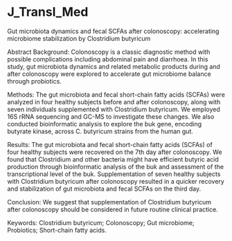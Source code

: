 # J_Transl_Med
Gut microbiota dynamics and fecal SCFAs after colonoscopy: accelerating microbiome stabilization by Clostridium butyricum

Abstract
Background: Colonoscopy is a classic diagnostic method with possible complications including abdominal pain and diarrhoea. In this study, gut microbiota dynamics and related metabolic products during and after colonoscopy were explored to accelerate gut microbiome balance through probiotics.

Methods: The gut microbiota and fecal short-chain fatty acids (SCFAs) were analyzed in four healthy subjects before and after colonoscopy, along with seven individuals supplemented with Clostridium butyricum. We employed 16S rRNA sequencing and GC-MS to investigate these changes. We also conducted bioinformatic analysis to explore the buk gene, encoding butyrate kinase, across C. butyricum strains from the human gut.

Results: The gut microbiota and fecal short-chain fatty acids (SCFAs) of four healthy subjects were recovered on the 7th day after colonoscopy. We found that Clostridium and other bacteria might have efficient butyric acid production through bioinformatic analysis of the buk and assessment of the transcriptional level of the buk. Supplementation of seven healthy subjects with Clostridium butyricum after colonoscopy resulted in a quicker recovery and stabilization of gut microbiota and fecal SCFAs on the third day.

Conclusion: We suggest that supplementation of Clostridium butyricum after colonoscopy should be considered in future routine clinical practice.

Keywords: Clostridium butyricum; Colonoscopy; Gut microbiome; Probiotics; Short-chain fatty acids.
